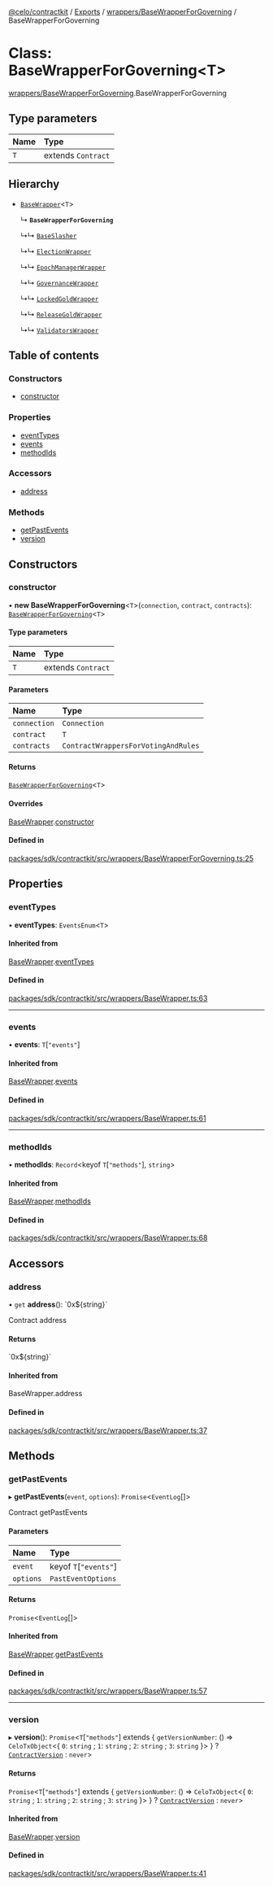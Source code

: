 [@celo/contractkit](../README.md) / [Exports](../modules.md) / [wrappers/BaseWrapperForGoverning](../modules/wrappers_BaseWrapperForGoverning.md) / BaseWrapperForGoverning

# Class: BaseWrapperForGoverning\<T\>

[wrappers/BaseWrapperForGoverning](../modules/wrappers_BaseWrapperForGoverning.md).BaseWrapperForGoverning

## Type parameters

| Name | Type |
| :------ | :------ |
| `T` | extends `Contract` |

## Hierarchy

- [`BaseWrapper`](wrappers_BaseWrapper.BaseWrapper.md)\<`T`\>

  ↳ **`BaseWrapperForGoverning`**

  ↳↳ [`BaseSlasher`](wrappers_BaseSlasher.BaseSlasher.md)

  ↳↳ [`ElectionWrapper`](wrappers_Election.ElectionWrapper.md)

  ↳↳ [`EpochManagerWrapper`](wrappers_EpochManager.EpochManagerWrapper.md)

  ↳↳ [`GovernanceWrapper`](wrappers_Governance.GovernanceWrapper.md)

  ↳↳ [`LockedGoldWrapper`](wrappers_LockedGold.LockedGoldWrapper.md)

  ↳↳ [`ReleaseGoldWrapper`](wrappers_ReleaseGold.ReleaseGoldWrapper.md)

  ↳↳ [`ValidatorsWrapper`](wrappers_Validators.ValidatorsWrapper.md)

## Table of contents

### Constructors

- [constructor](wrappers_BaseWrapperForGoverning.BaseWrapperForGoverning.md#constructor)

### Properties

- [eventTypes](wrappers_BaseWrapperForGoverning.BaseWrapperForGoverning.md#eventtypes)
- [events](wrappers_BaseWrapperForGoverning.BaseWrapperForGoverning.md#events)
- [methodIds](wrappers_BaseWrapperForGoverning.BaseWrapperForGoverning.md#methodids)

### Accessors

- [address](wrappers_BaseWrapperForGoverning.BaseWrapperForGoverning.md#address)

### Methods

- [getPastEvents](wrappers_BaseWrapperForGoverning.BaseWrapperForGoverning.md#getpastevents)
- [version](wrappers_BaseWrapperForGoverning.BaseWrapperForGoverning.md#version)

## Constructors

### constructor

• **new BaseWrapperForGoverning**\<`T`\>(`connection`, `contract`, `contracts`): [`BaseWrapperForGoverning`](wrappers_BaseWrapperForGoverning.BaseWrapperForGoverning.md)\<`T`\>

#### Type parameters

| Name | Type |
| :------ | :------ |
| `T` | extends `Contract` |

#### Parameters

| Name | Type |
| :------ | :------ |
| `connection` | `Connection` |
| `contract` | `T` |
| `contracts` | `ContractWrappersForVotingAndRules` |

#### Returns

[`BaseWrapperForGoverning`](wrappers_BaseWrapperForGoverning.BaseWrapperForGoverning.md)\<`T`\>

#### Overrides

[BaseWrapper](wrappers_BaseWrapper.BaseWrapper.md).[constructor](wrappers_BaseWrapper.BaseWrapper.md#constructor)

#### Defined in

[packages/sdk/contractkit/src/wrappers/BaseWrapperForGoverning.ts:25](https://github.com/celo-org/developer-tooling/blob/master/packages/sdk/contractkit/src/wrappers/BaseWrapperForGoverning.ts#L25)

## Properties

### eventTypes

• **eventTypes**: `EventsEnum`\<`T`\>

#### Inherited from

[BaseWrapper](wrappers_BaseWrapper.BaseWrapper.md).[eventTypes](wrappers_BaseWrapper.BaseWrapper.md#eventtypes)

#### Defined in

[packages/sdk/contractkit/src/wrappers/BaseWrapper.ts:63](https://github.com/celo-org/developer-tooling/blob/master/packages/sdk/contractkit/src/wrappers/BaseWrapper.ts#L63)

___

### events

• **events**: `T`[``"events"``]

#### Inherited from

[BaseWrapper](wrappers_BaseWrapper.BaseWrapper.md).[events](wrappers_BaseWrapper.BaseWrapper.md#events)

#### Defined in

[packages/sdk/contractkit/src/wrappers/BaseWrapper.ts:61](https://github.com/celo-org/developer-tooling/blob/master/packages/sdk/contractkit/src/wrappers/BaseWrapper.ts#L61)

___

### methodIds

• **methodIds**: `Record`\<keyof `T`[``"methods"``], `string`\>

#### Inherited from

[BaseWrapper](wrappers_BaseWrapper.BaseWrapper.md).[methodIds](wrappers_BaseWrapper.BaseWrapper.md#methodids)

#### Defined in

[packages/sdk/contractkit/src/wrappers/BaseWrapper.ts:68](https://github.com/celo-org/developer-tooling/blob/master/packages/sdk/contractkit/src/wrappers/BaseWrapper.ts#L68)

## Accessors

### address

• `get` **address**(): \`0x$\{string}\`

Contract address

#### Returns

\`0x$\{string}\`

#### Inherited from

BaseWrapper.address

#### Defined in

[packages/sdk/contractkit/src/wrappers/BaseWrapper.ts:37](https://github.com/celo-org/developer-tooling/blob/master/packages/sdk/contractkit/src/wrappers/BaseWrapper.ts#L37)

## Methods

### getPastEvents

▸ **getPastEvents**(`event`, `options`): `Promise`\<`EventLog`[]\>

Contract getPastEvents

#### Parameters

| Name | Type |
| :------ | :------ |
| `event` | keyof `T`[``"events"``] |
| `options` | `PastEventOptions` |

#### Returns

`Promise`\<`EventLog`[]\>

#### Inherited from

[BaseWrapper](wrappers_BaseWrapper.BaseWrapper.md).[getPastEvents](wrappers_BaseWrapper.BaseWrapper.md#getpastevents)

#### Defined in

[packages/sdk/contractkit/src/wrappers/BaseWrapper.ts:57](https://github.com/celo-org/developer-tooling/blob/master/packages/sdk/contractkit/src/wrappers/BaseWrapper.ts#L57)

___

### version

▸ **version**(): `Promise`\<`T`[``"methods"``] extends \{ `getVersionNumber`: () => `CeloTxObject`\<\{ `0`: `string` ; `1`: `string` ; `2`: `string` ; `3`: `string`  }\>  } ? [`ContractVersion`](versions.ContractVersion.md) : `never`\>

#### Returns

`Promise`\<`T`[``"methods"``] extends \{ `getVersionNumber`: () => `CeloTxObject`\<\{ `0`: `string` ; `1`: `string` ; `2`: `string` ; `3`: `string`  }\>  } ? [`ContractVersion`](versions.ContractVersion.md) : `never`\>

#### Inherited from

[BaseWrapper](wrappers_BaseWrapper.BaseWrapper.md).[version](wrappers_BaseWrapper.BaseWrapper.md#version)

#### Defined in

[packages/sdk/contractkit/src/wrappers/BaseWrapper.ts:41](https://github.com/celo-org/developer-tooling/blob/master/packages/sdk/contractkit/src/wrappers/BaseWrapper.ts#L41)
